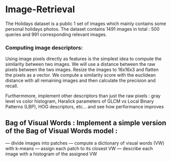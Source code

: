 # Image-Retrieval


The Holidays dataset is a public 1 set of images which mainly contains some personal holidays photos. The dataset contains
1491 images in total : 500 queries and 991 corresponding relevant images.

### Computing image descriptors: 
Using image pixels directly as features is the simplest idea to compute the similarity between
two images. We will use a distance between the raw pixels between the two images. Resize the images to 16x16x3 and flatten
the pixels as a vector.
We compute a similarity score with the euclidean distance with all remaining images and then calculate the precision and recall.

Furthermmore, implement other descriptors than just the raw pixels : gray level vs color histogram, Haralick parameters of GLCM vs
Local Binary Patterns (LBP), HOG descriptors, etc... and see how performance improves

## Bag of Visual Words : Implement a simple version of the Bag of Visual Words model :
— divide images into patches
— compute a dictionary of visual words (VW) with k-means
— assign each patch to its closest VW
— describe each image with a histogram of the assigned VW
